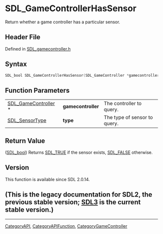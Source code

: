 # SDL_GameControllerHasSensor

Return whether a game controller has a particular sensor.

## Header File

Defined in [SDL_gamecontroller.h](https://github.com/libsdl-org/SDL/blob/SDL2/include/SDL_gamecontroller.h)

## Syntax

```c
SDL_bool SDL_GameControllerHasSensor(SDL_GameController *gamecontroller, SDL_SensorType type);
```

## Function Parameters

|                                            |                    |                              |
| ------------------------------------------ | ------------------ | ---------------------------- |
| [SDL_GameController](SDL_GameController) * | **gamecontroller** | The controller to query.     |
| [SDL_SensorType](SDL_SensorType)           | **type**           | The type of sensor to query. |

## Return Value

([SDL_bool](SDL_bool)) Returns [SDL_TRUE](SDL_TRUE) if the sensor exists,
[SDL_FALSE](SDL_FALSE) otherwise.

## Version

This function is available since SDL 2.0.14.

## (This is the legacy documentation for SDL2, the previous stable version; [SDL3](https://wiki.libsdl.org/SDL3/) is the current stable version.)



----
[CategoryAPI](CategoryAPI), [CategoryAPIFunction](CategoryAPIFunction), [CategoryGameController](CategoryGameController)

